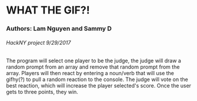 # WHAT THE GIF?!
### Authors: Lam Nguyen and Sammy D
###### HackNY project 9/29/2017
The program will select one player to be the judge,
the judge will draw a random prompt from an array and
remove that random prompt from the array. Players will then
react by entering a noun/verb that will use the gifhy(?) to pull a random reaction to the console. The judge will vote on the best reaction, which will increase the player selected's score. Once the
user gets to three points, they win.
